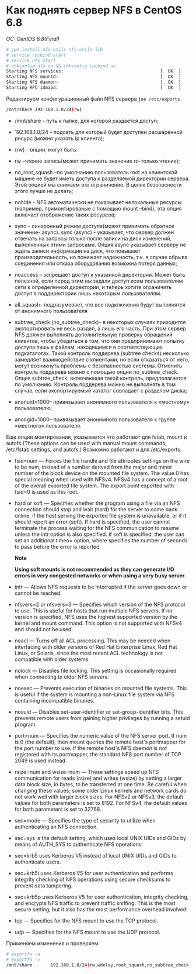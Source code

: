 # Как поднять сервер NFS в CentOS 6.8
*OC: CentOS 6.8(Final)*

```bash
# yum install nfs-utils nfs-utils-lib
# service rpcbind start
# service nfs start
# chkconfig nfs on && chkconfig rpcbind on
Starting NFS services:                                     [  OK  ]
Starting NFS mountd:                                       [  OK  ]
Starting NFS daemon:                                       [  OK  ]
Starting RPC idmapd:                                       [  OK  ]
```
Редактируем конфигурационный файл NFS сервера `joe /etc/exports`

```bash
/mnt/share 192.168.1.0/24(rw)
```

* /mnt/share - путь к папке, для которой раздается доступ;
* 192.168.1.0/24 - подсеть для который будет доступен расшареннoй ресурс (можно указать ip клиента);
* (rw) - опции, могут быть:

 * rw –чтение запись(может принимать значение ro-только чтение);

 * no_root_squash –по умолчанию пользователь root на клиентской машине не будет иметь доступа к разделяемой директории сервера. Этой опцией мы снимаем это ограничение. В целях безопасности этого лучше не делать;

 * nohide - NFS автоматически не показывает нелокальные ресурсы (например, примонтированые с помощью mount –bind), эта опция включает отображение таких ресурсов;

 * sync – синхронный режим доступа(может принимать обратное значение- async). sync (async) - указывает, что сервер должен отвечать на запросы только после записи на диск изменений, выполненных этими запросами. Опция async указывает серверу не ждать записи информации на диск, что повышает производительность, но понижает надежность, т.к. в случае обрыва соединения или отказа оборудования возможна потеря данных;

 * noaccess – запрещает доступ к указанной директории. Может быть полезной, если перед этим вы задали доступ всем пользователям сети к определенной директории, и теперь хотите ограничить доступ в поддиректории лишь некоторым пользователям.

 * all_squash– подразумевает, что все подключения будут выполнятся от анонимного пользователя

 * subtree_check (no_subtree_check)- в некоторых случаях приходится экспортировать не весь раздел, а лишь его часть. При этом сервер NFS должен выполнять дополнительную проверку обращений клиентов, чтобы убедиться в том, что они предпринимают попытку доступа лишь к файлам, находящимся в соответствующих подкаталогах. Такой контроль поддерева (subtree checks) несколько замедляет взаимодействие с клиентами, но если отказаться от него, могут возникнуть проблемы с безопасностью системы. Отменить контроль поддерева можно с помощью опции no_subtree_check. Опция subtree_check, включающая такой контроль, предполагается по умолчанию. Контроль поддерева можно не выполнять в том случае, если экспортируемый каталог совпадает с разделом диска;

 * anonuid=1000– привязывает анонимного пользователя к «местному» пользователю;

 * anongid=1000– привязывает анонимного пользователя к группе «местного» пользователя.

Еще опции монтирования, указывается что работают для fstab, mount и autofs (These options can be used with manual mount commands, /etc/fstab settings, and autofs.) Возможно работают и для /etc/exports.


* fsid=num — Forces the file handle and file attributes settings on the wire to be num, instead of a number derived from the major and minor number of the block device on the mounted file system. The value 0 has special meaning when used with NFSv4. NFSv4 has a concept of a root of the overall exported file system. The export point exported with fsid=0 is used as this root.
* hard or soft — Specifies whether the program using a file via an NFS connection should stop and wait (hard) for the server to come back online, if the host serving the exported file system is unavailable, or if it should report an error (soft).
If hard is specified, the user cannot terminate the process waiting for the NFS communication to resume unless the intr option is also specified.
If soft is specified, the user can set an additional timeo=<value> option, where <value> specifies the number of seconds to pass before the error is reported.

  **Note**
    
  **Using soft mounts is not recommended as they can generate I/O errors in very congested networks or when using a very busy server.**

* intr — Allows NFS requests to be interrupted if the server goes down or cannot be reached.
* nfsvers=2 or nfsvers=3 — Specifies which version of the NFS protocol to use. This is useful for hosts that run multiple NFS servers. If no version is specified, NFS uses the highest supported version by the kernel and mount command. This option is not supported with NFSv4 and should not be used.
* noacl — Turns off all ACL processing. This may be needed when interfacing with older versions of Red Hat Enterprise Linux, Red Hat Linux, or Solaris, since the most recent ACL technology is not compatible with older systems.
* nolock — Disables file locking. This setting is occasionally required when connecting to older NFS servers.
* noexec — Prevents execution of binaries on mounted file systems. This is useful if the system is mounting a non-Linux file system via NFS containing incompatible binaries.
* nosuid — Disables set-user-identifier or set-group-identifier bits. This prevents remote users from gaining higher privileges by running a setuid program.
* port=num — Specifies the numeric value of the NFS server port. If num is 0 (the default), then mount queries the remote host's portmapper for the port number to use. If the remote host's NFS daemon is not registered with its portmapper, the standard NFS port number of TCP 2049 is used instead.
* rsize=num and wsize=num — These settings speed up NFS communication for reads (rsize) and writes (wsize) by setting a larger data block size, in bytes, to be transferred at one time. Be careful when changing these values; some older Linux kernels and network cards do not work well with larger block sizes. For NFSv2 or NFSv3, the default values for both parameters is set to 8192. For NFSv4, the default values for both parameters is set to 32768.
* sec=mode — Specifies the type of security to utilize when authenticating an NFS connection.
 * sec=sys is the default setting, which uses local UNIX UIDs and GIDs by means of AUTH_SYS to authenticate NFS operations.
 * sec=krb5 uses Kerberos V5 instead of local UNIX UIDs and GIDs to authenticate users.
 * sec=krb5i uses Kerberos V5 for user authentication and performs integrity checking of NFS operations using secure checksums to prevent data tampering.
 * sec=krb5p uses Kerberos V5 for user authentication, integrity checking, and encrypts NFS traffic to prevent traffic sniffing. This is the most secure setting, but it also has the most performance overhead involved.
* tcp — Specifies for the NFS mount to use the TCP protocol.
* udp — Specifies for the NFS mount to use the UDP protocol.

Применяем изменения и проверяем.
```bash
# exportfs -a
# exportfs -v
/mnt/share       192.168.1.0/24(rw,wdelay,root_squash,no_subtree_check,sec=sys,rw,root_squash,no_all_squash)

```

